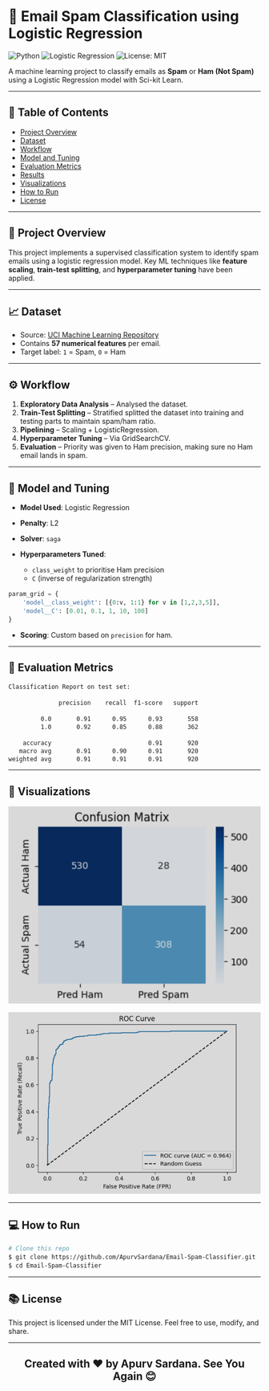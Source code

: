 # 📧 Email Spam Classification using Logistic Regression

![Python](https://img.shields.io/badge/Python-3.10-blue?logo=python)
![Logistic Regression](https://img.shields.io/badge/Model-Logistic%20Regression-brightgreen)
![License: MIT](https://img.shields.io/badge/License-MIT-yellow.svg)

A machine learning project to classify emails as **Spam** or **Ham (Not Spam)** using a Logistic Regression model with Sci-kit Learn.

---

## 📅 Table of Contents

* [Project Overview](#project-overview)
* [Dataset](#dataset)
* [Workflow](#workflow)
* [Model and Tuning](#model-and-tuning)
* [Evaluation Metrics](#evaluation-metrics)
* [Results](#results)
* [Visualizations](#visualizations)
* [How to Run](#how-to-run)
* [License](#license)

---

## 📄 Project Overview

This project implements a supervised classification system to identify spam emails using a logistic regression model. Key ML techniques like **feature scaling**, **train-test splitting**, and **hyperparameter tuning** have been applied.

---

## 📈 Dataset

* Source: [UCI Machine Learning Repository](https://archive.ics.uci.edu/ml/datasets/spambase)
* Contains **57 numerical features** per email.
* Target label: `1` = Spam, `0` = Ham

---

## ⚙️ Workflow

1. **Exploratory Data Analysis** – Analysed the dataset.
2. **Train-Test Splitting** – Stratified splitted the dataset into training and testing parts to maintain spam/ham ratio.
3. **Pipelining** – Scaling + LogisticRegression.
4. **Hyperparameter Tuning** – Via GridSearchCV.
5. **Evaluation** – Priority was given to Ham precision, making sure no Ham email lands in spam.

---

## 🚀 Model and Tuning

* **Model Used**: Logistic Regression
* **Penalty**: L2 
* **Solver**: `saga`
* **Hyperparameters Tuned**:

  * `class_weight` to prioritise Ham precision
  * `C` (inverse of regularization strength)

```python
param_grid = {
    'model__class_weight': [{0:v, 1:1} for v in [1,2,3,5]],
    'model__C': [0.01, 0.1, 1, 10, 100]
}
```

* **Scoring**: Custom based on `precision` for ham.

---

## 🔢 Evaluation Metrics

```text
Classification Report on test set:

              precision    recall  f1-score   support

         0.0       0.91      0.95      0.93       558
         1.0       0.92      0.85      0.88       362

    accuracy                           0.91       920
   macro avg       0.91      0.90      0.91       920
weighted avg       0.91      0.91      0.91       920
```

---

## 🌈 Visualizations

![Confusion Matrix](images/Confusion%20Matrix.png)


![ROC Curve](images/ROC%20Curve.png)

---

## 💻 How to Run

```bash
# Clone this repo
$ git clone https://github.com/ApurvSardana/Email-Spam-Classifier.git
$ cd Email-Spam-Classifier

```

---

## 📚 License

This project is licensed under the MIT License. Feel free to use, modify, and share.

---

<h2 align="center">Created with ❤️ by Apurv Sardana. See You Again 😊</h2>

